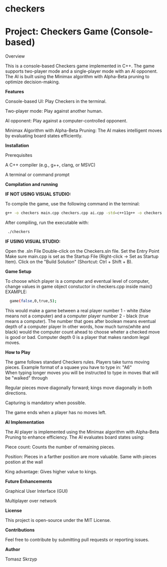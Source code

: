 # checkers
# Project: Checkers Game (Console-based)

Overview

This is a console-based Checkers game implemented in C++. The game supports two-player mode and a single-player mode with an AI opponent. The AI is built using the Minimax algorithm with Alpha-Beta pruning to optimize decision-making.

**Features**

Console-based UI: Play Checkers in the terminal.

Two-player mode: Play against another human.

AI opponent: Play against a computer-controlled opponent.

Minimax Algorithm with Alpha-Beta Pruning: The AI makes intelligent moves by evaluating board states efficiently.

**Installation**

Prerequisites

A C++ compiler (e.g., g++, clang, or MSVC)

A terminal or command prompt

**Compilation and running**

 **IF NOT USING VISUAL STUDIO:**
 
To compile the game, use the following command in the terminal:

```sh
g++ -o checkers main.cpp checkers.cpp ai.cpp -std=c++11g++ -o checkers main.cpp checkers.cpp ai.cpp -std=c++11
```
 
After compiling, run the executable with:
```sh
 ./checkers
```

 **IF USING VISUAL STUDIO:**
 
Open the .sln File
Double-click on the Checkers.sln file.
Set the Entry Point
Make sure main.cpp is set as the Startup File (Right-click → Set as Startup Item).
Click on the "Build Solution" (Shortcut: Ctrl + Shift + B).

**Game Setup**

To choose which player is a computer and eventual level of computer, change values in game object constuctor in checkers.cpp inside main()
EXAMPLE:
```sh
  game(false,0,true,5);
```  
This would make a game between a real player number 1 - white (false means not a computer) 
and a computer player number 2 - black (true means a computer). The number that goes after boolean means eventual depth of a computer player
In other words, how much turns(white and black) would the computer count ahead to choose wheter a checked move is good or bad. 
Computer depth 0 is a player that makes random legal moves.

**How to Play**

The game follows standard Checkers rules.
Players take turns moving pieces. Example format of a squaee you have to type in: "A6"  
When typing longer moves you will be instructed to type in moves that will be "walked" through

Regular pieces move diagonally forward; kings move diagonally in both directions.

Capturing is mandatory when possible.

The game ends when a player has no moves left.

**AI Implementation**

The AI player is implemented using the Minimax algorithm with Alpha-Beta Pruning to enhance efficiency. The AI evaluates board states using:

Piece count: Counts the number of remaining pieces.

Position: Pieces in a farther position are more valuable. Same with pieces postion at the wall

King advantage: Gives higher value to kings.

**Future Enhancements**

Graphical User Interface (GUI)

Multiplayer over network

**License**

This project is open-source under the MIT License.

**Contributions**

Feel free to contribute by submitting pull requests or reporting issues.

**Author**

Tomasz Skrzyp
